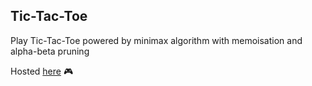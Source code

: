 ## Tic-Tac-Toe
Play Tic-Tac-Toe powered by minimax algorithm with memoisation and alpha-beta pruning

Hosted [here](https://rakesh4real.github.io/tictactoe/) 🎮
